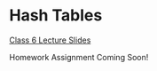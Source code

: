 # Hash Tables

[Class 6 Lecture Slides](https://docs.google.com/presentation/d/14YOfvkfdFNHpJ4C3FlkXIv6hWyurL5cbbhN9tDAbnpw/edit?usp=sharing)

Homework Assignment Coming Soon!
